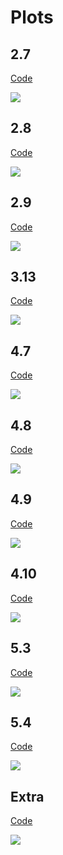 # Plots

## 2.7

[Code](2.7/ir_nrc_hs_pt.R)

![](2.7/ir_hs_pt.png)

## 2.8

[Code](2.8/ir_nrc_hs_gg.R)

![](2.8/ir_hs_gg.png)

## 2.9

[Code](2.9/ir_nrc_gga_mga.R)

![](2.9/ir_gga_mga.png)

## 3.13

[Code](3.13/ac_nc.R)

![](3.13/ac_nc.png)

## 4.7

[Code](4.7/cryfa_enc_aes.R)

![](4.7/cryfa_enc_aes.png)

## 4.8

[Code](4.8/cryfa_comp_enc.R)

![](4.8/cryfa_comp_enc.png)

## 4.9

[Code](4.9/cryfa_thread.R)

![](4.9/cryfa_thread.png)

## 4.10

[Code](4.10/cryfa_redun.R)

![](4.10/cryfa_redun.png)

## 5.3

[Code](5.3/fruit_mut.R)

![](5.3/fruit_mut.png)

## 5.4

[Code](5.4/fruit_hist_uniq_prob.R)

![](5.4/fruit_hist_uniq_prob.png)

## Extra

[Code](extra/survey_comp_ratio.R)

![](extra/survey_comp_ratio.png)
